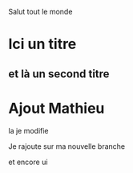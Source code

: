 Salut tout le monde

# Ici un titre

## et là un second titre


# Ajout Mathieu

la je modifie

Je rajoute sur ma nouvelle branche

et encore
ui